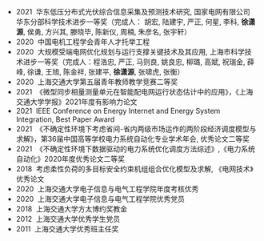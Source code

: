 * 2021&nbsp;&nbsp;华东低压分布式光伏综合信息采集及预测技术研究, 国家电网有限公司华东分部科学技术进步一等奖（完成人： 胡宏, 陆建宇, 严正, 何星, 李科, **徐潇源**, 侯勇, 方兴其, 滕晓毕, 陈新仪, 周楠, 朱彦名, 张宇轩）
* 2020&nbsp;&nbsp;中国电机工程学会青年人才托举工程
* 2020&nbsp;&nbsp;大规模受端电网优化规划与运行支撑关键技术及其应用, 上海市科学技术进步一等奖（完成人：程浩忠, 严正, 马则良, 姚良忠, 柳璐, 高斌, 祝瑞金, 薛峰, 徐谦, 王旭, 陈金祥, 张建平, **徐潇源**, 张啸虎, 张衡）
* 2020&nbsp;&nbsp;上海交通大学第五届青年教师教学竞赛二等奖
* 2021&nbsp;&nbsp;《微型同步相量测量单元在智能配电网运行状态估计中的应用》，《上海交通大学学报》2021年度有影响力论文
* 2021&nbsp;&nbsp;IEEE Conference on Energy Internet and Energy System Integration, Best Paper Award
* 2021&nbsp;&nbsp;《不确定性环境下考虑省间-省内两级市场运作的两阶段经济调度模型与求解》，第36届中国高等学校电力系统自动化专业学术年会, 优秀论文二等奖
* 2021&nbsp;&nbsp;《不确定性环境下数据驱动的电力系统优化调度方法综述》,《电力系统自动化》2020年度优秀论文二等奖
* 2018&nbsp;&nbsp;考虑柔性负荷的多目标安全约束机组组合优化模型及求解, 《电网技术》优秀论文
* 2020&nbsp;&nbsp;上海交通大学电子信息与电气工程学院年度考核优秀
* 2020&nbsp;&nbsp;上海交通大学电子信息与电气工程学院优秀党员
* 2018&nbsp;&nbsp;上海交通大学方太博约奖教金
* 2012&nbsp;&nbsp;上海交通大学优秀学生党员
* 2011&nbsp;&nbsp;上海交通大学优秀班主任奖
